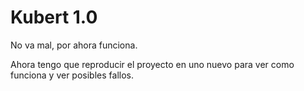 # Kubert 1.0

No va mal, por ahora funciona.

Ahora tengo que reproducir el proyecto en uno nuevo para ver como funciona y ver posibles fallos.